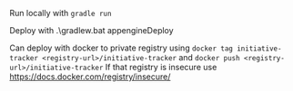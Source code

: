 Run locally with `gradle run`

Deploy with .\gradlew.bat appengineDeploy

Can deploy with docker to private registry using
`docker tag initiative-tracker <registry-url>/initiative-tracker` and
`docker push <registry-url>/initiative-tracker`
If that registry is insecure use https://docs.docker.com/registry/insecure/

